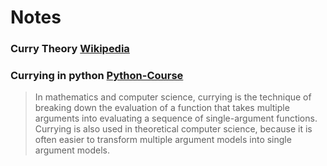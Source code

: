 # Notes

### Curry Theory [Wikipedia](https://en.wikipedia.org/wiki/Currying)

### Currying in python [Python-Course](https://python-course.eu/advanced-python/currying-in-python.php)

> In mathematics and computer science, currying is the technique of breaking down the evaluation of a function that takes multiple arguments into evaluating a sequence of single-argument functions. Currying is also used in theoretical computer science, because it is often easier to transform multiple argument models into single argument models.
